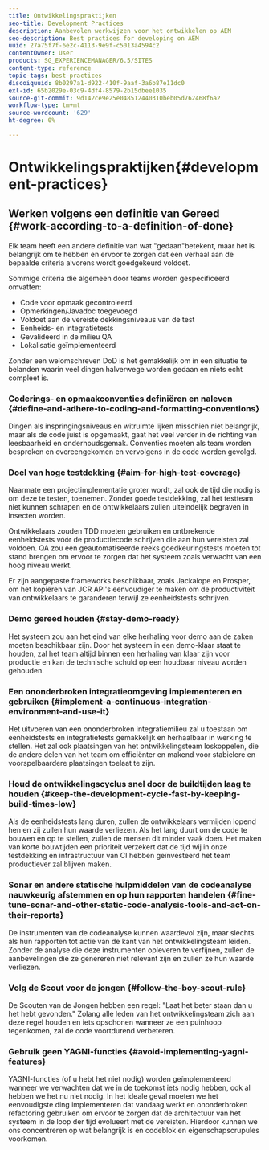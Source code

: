 ```yaml
---
title: Ontwikkelingspraktijken
seo-title: Development Practices
description: Aanbevolen werkwijzen voor het ontwikkelen op AEM
seo-description: Best practices for developing on AEM
uuid: 27a75f7f-6e2c-4113-9e9f-c5013a4594c2
contentOwner: User
products: SG_EXPERIENCEMANAGER/6.5/SITES
content-type: reference
topic-tags: best-practices
discoiquuid: 8b0297a1-d922-410f-9aaf-3a6b87e11dc0
exl-id: 65b2029e-03c9-4df4-8579-2b15dbee1035
source-git-commit: 9d142ce9e25e048512440310beb05d762468f6a2
workflow-type: tm+mt
source-wordcount: '629'
ht-degree: 0%

---
```


# Ontwikkelingspraktijken{#development-practices}

## Werken volgens een definitie van Gereed {#work-according-to-a-definition-of-done}

Elk team heeft een andere definitie van wat &quot;gedaan&quot;betekent, maar het is belangrijk om te hebben en ervoor te zorgen dat een verhaal aan de bepaalde criteria alvorens wordt goedgekeurd voldoet.

Sommige criteria die algemeen door teams worden gespecificeerd omvatten:

* Code voor opmaak gecontroleerd
* Opmerkingen/Javadoc toegevoegd
* Voldoet aan de vereiste dekkingsniveaus van de test
* Eenheids- en integratietests
* Gevalideerd in de milieu QA
* Lokalisatie geïmplementeerd

Zonder een welomschreven DoD is het gemakkelijk om in een situatie te belanden waarin veel dingen halverwege worden gedaan en niets echt compleet is.

### Coderings- en opmaakconventies definiëren en naleven {#define-and-adhere-to-coding-and-formatting-conventions}

Dingen als inspringingsniveaus en witruimte lijken misschien niet belangrijk, maar als de code juist is opgemaakt, gaat het veel verder in de richting van leesbaarheid en onderhoudsgemak. Conventies moeten als team worden besproken en overeengekomen en vervolgens in de code worden gevolgd.

### Doel van hoge testdekking  {#aim-for-high-test-coverage}

Naarmate een projectimplementatie groter wordt, zal ook de tijd die nodig is om deze te testen, toenemen. Zonder goede testdekking, zal het testteam niet kunnen schrapen en de ontwikkelaars zullen uiteindelijk begraven in insecten worden.

Ontwikkelaars zouden TDD moeten gebruiken en ontbrekende eenheidstests vóór de productiecode schrijven die aan hun vereisten zal voldoen. QA zou een geautomatiseerde reeks goedkeuringstests moeten tot stand brengen om ervoor te zorgen dat het systeem zoals verwacht van een hoog niveau werkt.

Er zijn aangepaste frameworks beschikbaar, zoals Jackalope en Prosper, om het kopiëren van JCR API&#39;s eenvoudiger te maken om de productiviteit van ontwikkelaars te garanderen terwijl ze eenheidstests schrijven.

### Demo gereed houden {#stay-demo-ready}

Het systeem zou aan het eind van elke herhaling voor demo aan de zaken moeten beschikbaar zijn. Door het systeem in een demo-klaar staat te houden, zal het team altijd binnen een herhaling van klaar zijn voor productie en kan de technische schuld op een houdbaar niveau worden gehouden.

### Een ononderbroken integratieomgeving implementeren en gebruiken {#implement-a-continuous-integration-environment-and-use-it}

Het uitvoeren van een ononderbroken integratiemilieu zal u toestaan om eenheidstests en integratietests gemakkelijk en herhaalbaar in werking te stellen. Het zal ook plaatsingen van het ontwikkelingsteam loskoppelen, die de andere delen van het team om efficiënter en makend voor stabielere en voorspelbaardere plaatsingen toelaat te zijn.

### Houd de ontwikkelingscyclus snel door de buildtijden laag te houden {#keep-the-development-cycle-fast-by-keeping-build-times-low}

Als de eenheidstests lang duren, zullen de ontwikkelaars vermijden lopend hen en zij zullen hun waarde verliezen. Als het lang duurt om de code te bouwen en op te stellen, zullen de mensen dit minder vaak doen. Het maken van korte bouwtijden een prioriteit verzekert dat de tijd wij in onze testdekking en infrastructuur van CI hebben geïnvesteerd het team productiever zal blijven maken.

### Sonar en andere statische hulpmiddelen van de codeanalyse nauwkeurig afstemmen en op hun rapporten handelen {#fine-tune-sonar-and-other-static-code-analysis-tools-and-act-on-their-reports}

De instrumenten van de codeanalyse kunnen waardevol zijn, maar slechts als hun rapporten tot actie van de kant van het ontwikkelingsteam leiden. Zonder de analyse die deze instrumenten opleveren te verfijnen, zullen de aanbevelingen die ze genereren niet relevant zijn en zullen ze hun waarde verliezen.

### Volg de Scout voor de jongen {#follow-the-boy-scout-rule}

De Scouten van de Jongen hebben een regel: &quot;Laat het beter staan dan u het hebt gevonden.&quot; Zolang alle leden van het ontwikkelingsteam zich aan deze regel houden en iets opschonen wanneer ze een puinhoop tegenkomen, zal de code voortdurend verbeteren.

### Gebruik geen YAGNI-functies {#avoid-implementing-yagni-features}

YAGNI-functies (of u hebt het niet nodig) worden geïmplementeerd wanneer we verwachten dat we in de toekomst iets nodig hebben, ook al hebben we het nu niet nodig. In het ideale geval moeten we het eenvoudigste ding implementeren dat vandaag werkt en ononderbroken refactoring gebruiken om ervoor te zorgen dat de architectuur van het systeem in de loop der tijd evolueert met de vereisten. Hierdoor kunnen we ons concentreren op wat belangrijk is en codeblok en eigenschapscrupules voorkomen.

